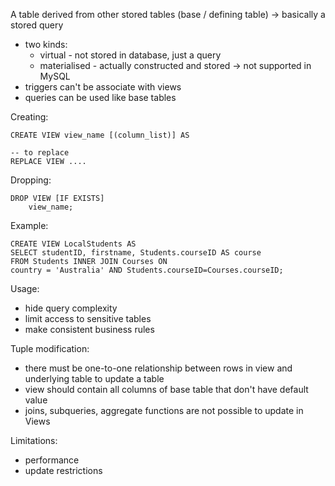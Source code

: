A table derived from other stored tables (base / defining table)   -> basically a stored query
- two kinds:
	- virtual - not stored in database, just a query
	- materialised - actually constructed and stored -> not supported in MySQL
- triggers can't be associate with views
- queries can be used like base tables

Creating:
```MYSQL
CREATE VIEW view_name [(column_list)] AS

-- to replace
REPLACE VIEW ....
```

Dropping:
```MYSQL
DROP VIEW [IF EXISTS]
	view_name;
```

Example:
```mysql
CREATE VIEW LocalStudents AS
SELECT studentID, firstname, Students.courseID AS course
FROM Students INNER JOIN Courses ON
country = 'Australia' AND Students.courseID=Courses.courseID;
```

Usage:
- hide query complexity
- limit access to sensitive tables
- make consistent business rules

Tuple modification:
- there must be one-to-one relationship between rows in view and underlying table to update a table
- view should contain all columns of base table that don't have default value
- joins, subqueries, aggregate functions are not possible to update in Views

Limitations:
- performance
- update restrictions